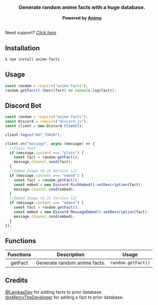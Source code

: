 <h3 align="center"><strong>Generate random anime facts with a huge database.</strong></h3>
<center><strong>Powered by <a href="https://animu.ml" target="_blank">Animu</a></strong></center>

<br>

Need support? _[Click here](https://discord.gg/yyW389c)_

## Installation

```bash
$ npm install anime-facts
```

## Usage

```javascript
const random = require("anime-facts");
random.getFact().then((fact) => console.log(fact));
```

## Discord Bot

```javascript
const random = require("anime-facts");
const Discord = require("discord.js");
const client = new Discord.Client();

client.login("BOT_TOKEN");

client.on("message", async (message) => {
  //Plain Text
  if (message.content === "plain") {
    const fact = random.getFact();
    message.channel.send(fact);
  }
  //Embed Image (D.JS Version 11)
  if (message.content === "embed") {
    const fact = random.getFact();
    const embed = new Discord.RichEmbed().setDescription(fact);
    message.channel.send(embed);
  }
  //Embed Image (D.JS Version 12)
  if (message.content === "embed") {
    const fact = random.getFact();
    const embed = new Discord.MessageEmbed().setDescription(fact);
    message.channel.send(embed);
  }
});
```

## Functions

| **Functions** | **Description**              | **Usage**          |
| :-----------: | ---------------------------- | ------------------ |
|    getFact    | Generate random anime facts. | `random.getFact()` |

## Credits

[@LamkasDev](https://github.com/LamkasDev) for adding facts to prior database.\
[@xMercyTheDeveloper](https://github.com/xMercyTheDeveloper) for adding a fact to prior database.
